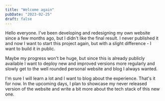 ```yaml
---
title: "Welcome again"
pubDate: "2023-02-25"
draft: false
---
```


Hello everyone. I've been developing and redesigning my own website since a few months ago, but I didn't like the final result. I never published it and now I want to start this project again, but with a slight difference - I want to build it in public.

Maybe my progress won't be huge, but since this is already publicly available I want to deploy new and improved versions more regularly and slowly get to the well rounded personal website and blog I always wanted.

I'm sure I will learn a lot and I want to blog about the experience. That's it for now. In the upcoming days, I plan to showcase my never released version of the website and write a bit more about the tech stack of this new one.

